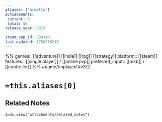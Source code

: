 ```yaml
---
aliases: ["Armello"]
achievements:
 current: 0
 total: 50
release_year: 2015

steam_app_id: 290340
last_updated: 1750218210
---
```

%%
genres:: [[adventure]] [[indie]] [[rpg]] [[strategy]]
platform:: [[steam]]
features:: [[single player]] / [[online pvp]]
preferred_input:: [[mkb]] / [[controller]]
%%
#game/unplayed
#v3/2

# `=this.aliases[0]`
## Related Notes
`$=dv.view("attachments/related_notes")`